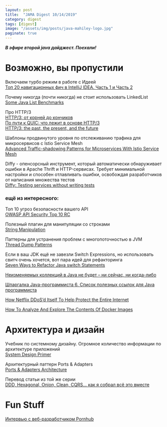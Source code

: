 ```yaml
---
layout: post
title:  "JAMA Digest 10/14/2019"
category: digest
tags: [digest]
image: "/assets/img/posts/java-mahiley-logo.jpg"
paginate: true
---
```

***В эфире второй java дайджест. Поехали!***

# Возможно, вы пропустили

Включаем турбо режим в работе с Идеей  
[Топ 20 навигационных фич в IntelliJ IDEA. Часть 1 и Часть 2](https://habr.com/ru/company/otus/blog/467903/)  

Почему никогда (почти никогда) не стоит использовать LinkedList  
[Some Java List Benchmarks](https://stuartmarks.wordpress.com/2015/12/18/some-java-list-benchmarks/)  

Про HTTP/3  
[HTTP/3: от корней до кончиков](https://habr.com/ru/post/438810/)  
[По пути к QUIC: что лежит в основе HTTP/3](https://habr.com/ru/company/Voximplant/blog/430436/)  
[HTTP/3: the past, the present, and the future](https://habr.com/ru/post/438810/)  

Шаблоны продвинутого уровня по отслеживанию трафика для микросервисов c Istio Service Mesh  
[Advanced Traffic-shadowing Patterns for Microservices With Istio Service Mesh](https://blog.christianposta.com/microservices/advanced-traffic-shadowing-patterns-for-microservices-with-istio-service-mesh/)

Diffy - опенсорсный инструмент, который автоматически обнаруживает ошибки в Apache Thrift и HTTP-сервисах. Требует минимальной настройки и способен отлавливать ошибки, освобождая разработчиков от написания множества тестов  
[Diffy: Testing services without writing tests](https://blog.twitter.com/engineering/en_us/a/2015/diffy-testing-services-without-writing-tests.html)

### ещё из интересного:  

Топ 10 угроз безопасности вашего API  
[OWASP API Security Top 10 RC](https://habr.com/ru/post/470395/)

Полезный плагин для манипуляции со строками  
[String Manipulation](https://plugins.jetbrains.com/plugin/2162-string-manipulation)

Паттерны для устранения проблем с многопоточностью в JVM  
[Thread Dump Patterns](https://blog.tier1app.com/category/performance-engineering/thread-dump-patterns/)

Если в ваш JDK ещё не завезли Switch Expressions, но использовать свитч очень хочется, вот пара идей для рефакторинга  
[Seven Ways to Refactor Java switch Statements](https://www.developer.com/java/data/seven-ways-to-refactor-java-switch-statements.html)

[Неизменяемых коллекций в Java не будет – ни сейчас, ни когда-либо](https://habr.com/ru/company/piter/blog/470149/?_ga=2.216061206.1851526337.1570266677-1366143467.1559319562)

[Шпаргалка Java-программиста 6. Список полезных ссылок для Java программиста](https://habr.com/ru/company/luxoft/blog/280784/)

[How Netflix DDoS’d Itself To Help Protect the Entire Internet](https://www.wired.com/story/netflix-ddos-attack/)

[How To Analyze And Explore The Contents Of Docker Images](https://www.ostechnix.com/how-to-analyze-and-explore-the-contents-of-docker-images/)

# Архитектура и дизайн

Учебник по системному дизайну. Огромное количество информации по архитектуре приложений  
[System Design Primer](https://github.com/donnemartin/system-design-primer)  

Архитектурный паттерн Ports & Adapters  
[Ports & Adapters Architecture](https://herbertograca.com/2017/09/14/ports-adapters-architecture/) 

Перевод статьи из той же серии  
[DDD, Hexagonal, Onion, Clean, CQRS… как я собрал всё это вместе](https://habr.com/ru/post/427739/)  

# Fun Stuff

[Интервью с веб-разработчиком Pornhub](https://habr.com/ru/company/itsumma/blog/471034/)